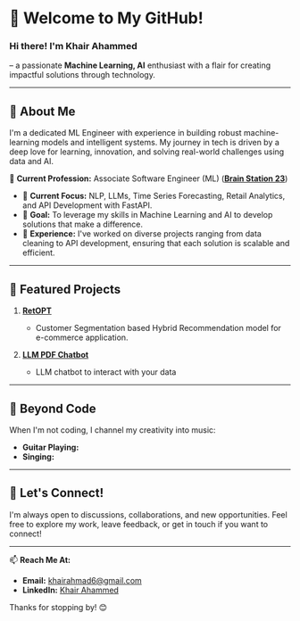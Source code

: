 # 👋 Welcome to My GitHub!

### Hi there! I'm Khair Ahammed 
– a passionate **Machine Learning, AI** enthusiast with a flair for creating impactful solutions through technology.

---

## 🚀 About Me

I'm a dedicated ML Engineer with experience in building robust machine-learning models and intelligent systems. My journey in tech is driven by a deep love for learning, innovation, and solving real-world challenges using data and AI.


 💼   **Current Profession:** Associate Software Engineer (ML)
                        (**[Brain Station 23](https://brainstation-23.com/)**)

- 🌱 **Current Focus:** NLP, LLMs, Time Series Forecasting, Retail Analytics, and API Development with FastAPI.
- 🎯 **Goal:** To leverage my skills in Machine Learning and AI to develop solutions that make a difference.
- 💼 **Experience:** I've worked on diverse projects ranging from data cleaning to API development, ensuring that each solution is scalable and efficient.


---

## 🌟 Featured Projects

1. **[RetOPT](https://github.com/Khair1212/Ret-opt)**
   - Customer Segmentation based Hybrid Recommendation model for e-commerce application.
     
2. **[LLM PDF Chatbot](https://github.com/yourprofile/automax)**
   - LLM chatbot to interact with your data
   
---

## 🎸 Beyond Code

When I'm not coding, I channel my creativity into music:

- **Guitar Playing:** 
- **Singing:** 

---

## 💬 Let's Connect!

I'm always open to discussions, collaborations, and new opportunities. Feel free to explore my work, leave feedback, or get in touch if you want to connect!

---

📫 **Reach Me At:**
- **Email:** [khairahmad6@gmail.com](mailto:khairahmad6@gmail.com)
- **LinkedIn:** [Khair Ahammed](https://www.linkedin.com/in/khair1212/)

Thanks for stopping by! 😊
